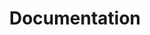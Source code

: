---
title: Documentation
description:
hero:
  heading: Valorem Protocol Documentation 
  text_markdown: |
    Valorem is a decentralized protocol which acts as a permissionless option contract underwriting system and clearinghouse.
page_blocks:
  - _id: docs_feed
---
